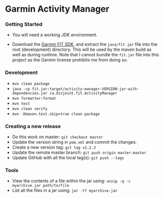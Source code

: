 # Garmin Activity Manager

### Getting Started
- You will need a working JDK environment.

- Download the [Garmin FIT SDK](https://www.thisisant.com/resources/fit), and
extract the `java/fit.jar` file into the root (development) directory. This
will be used by the maven build as well as during runtime. Note that I cannot
bundle the `fit.jar` file into this project as the Garmin license prohibits me
from doing so.

### Development
- `mvn clean package`
- `java -cp fit.jar:target/activity-manager-VERSION-jar-with-dependencies.jar ca.disjoint.fit.ActivityManager`
- `mvn formatter:format`
- `mvn test`
- `mvn clean verify`
- `mvn -Dmaven.test.skip=true clean package`

### Creating a new release
- Do this work on master: `git checkout master`
- Update the version string in `pom.xml` and commit the changes.
- Create a new version tag: `git tag v1.2.3`
- Update the remote master branch: `git push origin master:master`
- Update GitHub with all the local tag(s): `git push --tags`

### Tools
- View the contents of a file within the jar using: `unzip -q -c myarchive.jar path/to/file`
- List all the files in a jar using: `jar -tf myarchive.jar`
